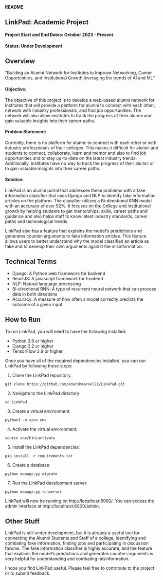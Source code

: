 **README**

## LinkPad: Academic Project
#### Project Start and End Dates: October 2023 - Present
#### Status: Under Development

## Overview

“Building an Alumni Network for Institutes to Improve Networking, Career Opportunities, and Institutional Growth leveraging the trends of AI and ML”

#### Objective: 
The objective of this project is to develop a web-based alumni network for institutes that will provide a platform for alumni to connect with each other, network with industry professionals, and find job opportunities. The network will also allow institutes to track the progress of their alumni and gain valuable insights into their career paths.
#### Problem Statement:
Currently, there is no platform for alumni to connect with each other or with industry professionals of their colleges. This makes it difficult for alumni and students to connect, collaborate, learn and mentor and also to find job opportunities and to stay up-to-date on the latest industry trends. Additionally, institutes have no way to track the progress of their alumni or to gain valuable insights into their career paths. 

#### Solution:
LinkPad is an alumni portal that addresses these problems with a fake information classifier that uses Django and NLP to identify fake information articles on the platform. The classifier utilizes a Bi-directional RNN model with an accuracy of over 92%. It focuses on the College and institutional growth by helping students to get mentorships, skills, career paths and guidance and also helps staff to know latest industry standards, career paths and technological trends.

LinkPad also has a feature that explains the model's predictions and generates counter-arguments to fake information articles. This feature allows users to better understand why the model classified an article as fake and to develop their own arguments against the misinformation.

## Technical Terms

* Django: A Python web framework for backend
* ReactJS: A javascript framework for frontend
* NLP: Natural language processing
* Bi-directional RNN: A type of recurrent neural network that can process data in both directions
* Accuracy: A measure of how often a model correctly predicts the outcome of a given input

## How to Run

To run LinkPad, you will need to have the following installed:

* Python 3.8 or higher
* Django 3.2 or higher
* TensorFlow 2.9 or higher

Once you have all of the required dependencies installed, you can run LinkPad by following these steps:

1. Clone the LinkPad repository:

```
git clone https://github.com/adarshmarvel22/LinkPad.git
```

2. Navigate to the LinkPad directory:

```
cd LinkPad
```

3. Create a virtual environment:

```
python3 -m venv env
```

4. Activate the virtual environment:

```
source env/bin/activate
```

5. Install the LinkPad dependencies:

```
pip install -r requirements.txt
```

6. Create a database:

```
python manage.py migrate
```

7. Run the LinkPad development server:

```
python manage.py runserver
```

LinkPad will now be running on http://localhost:8000/. You can access the admin interface at http://localhost:8000/admin.

## Other Stuff

LinkPad is still under development, but it is already a useful tool for connecting the Alumni Students and Staff of a college, identifying and combating fake information, finding jobs and participating in discussion forums. The fake information classifier is highly accurate, and the feature that explains the model's predictions and generates counter-arguments is very helpful for understanding and combating misinformation.

I hope you find LinkPad useful. Please feel free to contribute to the project or to submit feedback.
